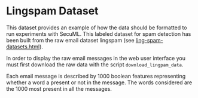 # Lingspam Dataset

This dataset provides an example of how the data should be formatted to run experiments with SecuML. This labeled dataset for spam detection has been built from the raw email dataset lingspam (see [ling-spam-datasets.html](http://csmining.org/index.php/ling-spam-datasets.html)).

In order to display the raw email messages in the web user interface you must first download the raw data with the script `download_lingpam_data`.

Each email message is described by 1000 boolean features representing whether a word a present or not in the message. The words considered are the 1000 most present in all the messages.

